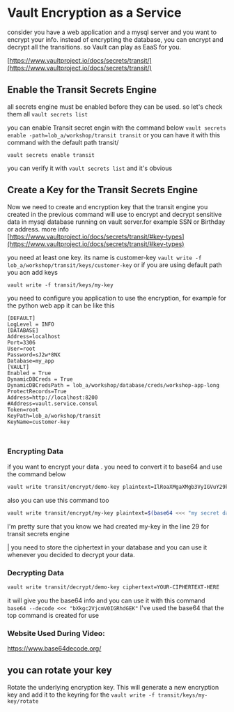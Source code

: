 # Vault Encryption as a Service
consider you have a web application and a mysql server and you want to encrypt your info.
instead of encrypting the database, you can encrypt and decrypt all the transitions. so Vault can play as EaaS for you.

[https://www.vaultproject.io/docs/secrets/transit/](https://www.vaultproject.io/docs/secrets/transit/)

## Enable the Transit Secrets Engine
all secrets engine must be enabled before they can be used. so let's check them all
`vault secrets list`


you can enable Transit secret engin with the command below
`vault secrets enable -path=lob_a/workshop/transit transit`
or you can have it with this command with the default path transit/
```
vault secrets enable transit
```

you can verify it with `vault secrets list` and it's obvious

## Create a Key for the Transit Secrets Engine
Now we need to create and encryption key that the transit engine you created in the previous command will use to encrypt and decrypt sensitive data in mysql database running on vault server.for example SSN or Birthday or address. 
more info [https://www.vaultproject.io/docs/secrets/transit/#key-types](https://www.vaultproject.io/docs/secrets/transit/#key-types)

you need at least one key. its name is customer-key
`vault write -f lob_a/workshop/transit/keys/customer-key`
or if you are using default path you acn add keys
```
vault write -f transit/keys/my-key
```

you need to configure you application to use the encryption, for example for the python web app it can be like this 
```
[DEFAULT]
LogLevel = INFO
[DATABASE]
Address=localhost
Port=3306
User=root
Password=sJ2w*8NX
Database=my_app
[VAULT]
Enabled = True
DynamicDBCreds = True
DynamicDBCredsPath = lob_a/workshop/database/creds/workshop-app-long
ProtectRecords=True
Address=http://localhost:8200
#Address=vault.service.consul
Token=root
KeyPath=lob_a/workshop/transit
KeyName=customer-key



```



### Encrypting Data

if you want to encrypt your data . you need to convert it to base64 and use the command below 
```sh
vault write transit/encrypt/demo-key plaintext=IlRoaXMgaXMgb3VyIGVuY29kZWQgdGV4dCI=
```

also you can use this command too 
```sh
vault write transit/encrypt/my-key plaintext=$(base64 <<< "my secret data")
```
I'm pretty sure that you know we had created my-key in the line 29 for transit secrets engine

| you need to store the ciphertext in your database and you can use it whenever you decided to decrypt your data.

### Decrypting Data
```sh
vault write transit/decrypt/demo-key ciphertext=YOUR-CIPHERTEXT-HERE

```
it will give you the base64 info and you can use it with this command ` base64 --decode <<< "bXkgc2VjcmV0IGRhdGEK"` I've used the base64 that the top command is created for use
### Website Used During Video:

https://www.base64decode.org/



## you can rotate your key 
Rotate the underlying encryption key. This will generate a new encryption key and add it to the keyring for the
`vault write -f transit/keys/my-key/rotate`